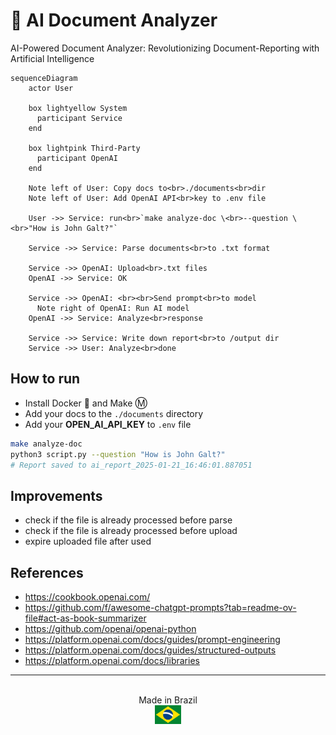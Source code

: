 # 🤖 AI Document Analyzer

AI-Powered Document Analyzer: Revolutionizing Document-Reporting with Artificial Intelligence

```mermaid
sequenceDiagram
    actor User

    box lightyellow System
      participant Service
    end

    box lightpink Third-Party
      participant OpenAI
    end

    Note left of User: Copy docs to<br>./documents<br>dir
    Note left of User: Add OpenAI API<br>key to .env file

    User ->> Service: run<br>`make analyze-doc \<br>--question \<br>"How is John Galt?"`

    Service ->> Service: Parse documents<br>to .txt format

    Service ->> OpenAI: Upload<br>.txt files
    OpenAI ->> Service: OK

    Service ->> OpenAI: <br><br>Send prompt<br>to model
      Note right of OpenAI: Run AI model
    OpenAI ->> Service: Analyze<br>response

    Service ->> Service: Write down report<br>to /output dir
    Service ->> User: Analyze<br>done
```

## How to run

- Install Docker 🐳 and Make Ⓜ️
- Add your docs to the `./documents` directory
- Add your **OPEN_AI_API_KEY** to `.env` file

<!-- TODO use [VHS](https://github.com/charmbracelet/vhs) to create a prettier cmd illustration [POC](https://github.com/victorabarros/Learning/blob/a88f015a934ce6a5a77eb0de4c2d6584d3fe4f10/vhs/readme.md#L1) -->
```sh
make analyze-doc
python3 script.py --question "How is John Galt?"
# Report saved to ai_report_2025-01-21_16:46:01.887051
```

## Improvements

- check if the file is already processed before parse
- check if the file is already processed before upload
- expire uploaded file after used

## References

- https://cookbook.openai.com/
- https://github.com/f/awesome-chatgpt-prompts?tab=readme-ov-file#act-as-book-summarizer
- https://github.com/openai/openai-python
- https://platform.openai.com/docs/guides/prompt-engineering
- https://platform.openai.com/docs/guides/structured-outputs
- https://platform.openai.com/docs/libraries

---

<p align="center">
  <br/>
  Made in Brazil
  <br/>
  <img src="https://github.com/victorabarros/ura-bot/blob/main/assets/BrazilFlag.png" height="30px"/>
</p>

<!--
TODO

- look this chinese opensourced gpt version https://ollama.com/library/deepseek-r1

-->
